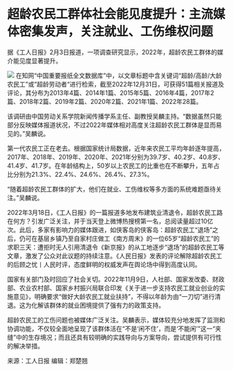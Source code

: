 # 超龄农民工群体社会能见度提升：主流媒体密集发声，关注就业、工伤维权问题

据《工人日报》2月3日报道，一项调查研究显示，2022年，超龄农民工群体的媒介能见度显著提升。

![](https://inews.gtimg.com/news_bt/Oa0sxXOs_qJ5c_xaP_1lsmxUKYC5PMHyBUiNYNWp3DtrQAA/1000)
在知网“中国重要报纸全文数据库”中，以文章标题中含关键词“超龄/高龄/大龄农民工”或”超龄劳动者“进行检索，截至2022年12月31日，可获得51篇相关报道及评论，其分布为2013年4篇、2014年1篇、2015年5篇、2016年4篇，2017年2篇、2018年2篇、2019年2篇、2020年2篇、2021年1篇、2022年28篇。

该调研由中国劳动关系学院新闻传播学系主任、副教授吴麟主持。“数据虽然只能部分反映媒体报道状况，不过2022年媒体相对高度关注超龄农民工群体是显而易见的。”吴麟说。

第一代农民工正在老去。根据国家统计局数据，近年来农民工平均年龄逐年提高，2017年、2018年、2019年、2020年、2021年分别为39.7岁、40.2岁、40.8岁、41.4岁、41.7岁。在年龄结构上，50岁以上农民工的比重也在不断攀升，五年占比分别为21.3%、22.4%、24.6%、26.4%、27.3%。

“随着超龄农民工群体的扩大，他们在就业、工伤维权等多方面的系统难题亟待关注。”吴麟说。

2022年3月18日，《工人日报》的一篇报道多地发布建筑业清退令，超龄农民工路在何方？引发广泛关注，并于当天登上微博热搜榜第一名，总阅读量超过10亿次。此后，多家有影响力的媒体跟进，如侠客岛的侠客岛：超龄农民工“退场”之后，仍可在基层乡镇乃至自家村庄做工《南方周末》的一位65岁“超龄农民工”的求职三天：遭拒时无人引用清退令《新京报》的从工地逐步“退场”的超龄农民工等文章，激发了公众对此议题的持续注意。《人民日报》发表的评论解除超龄农民工的后顾之忧丨人民时评，态度鲜明的权威发声在舆论场中得到高度认同。

国家有关部门及时回应了社会关切。2022年11月9日，人社部、国家发改委、财政部、农业农村部、国家乡村振兴局联合印发《关于进一步支持农民工就业创业的实施意见》，明确要求“做好大龄农民工就业扶持”，不得以年龄为由“一刀切”进行清退。这为化解该群体的就业困境提供了强有力的政策支持。

超龄农民工的工伤问题也被媒体广泛关注。吴麟表示，媒体较充分地发挥了监测和协调功能，不仅较全面地呈现了该群体活在“不是‘闲不住’，而是‘不能闲’”这一“夹缝”中的生存境况；而且还具有较明确的实践导向与方案导向，尝试提供有可行性的解决举措。

来源：工人日报 编辑：郑楚翘

